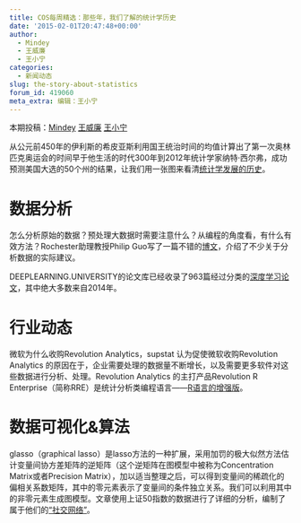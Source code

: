 ```yaml
---
title: COS每周精选：那些年，我们了解的统计学历史
date: '2015-02-01T20:47:48+00:00'
author:
  - Mindey
  - 王威廉
  - 王小宁
categories:
  - 新闻动态
slug: the-story-about-statistics
forum_id: 419060
meta_extra: 编辑：王小宁
---
```


本期投稿：[Mindey](http://mindey.com) [王威廉](http://weibo.com/u/1657470871?from=feed&loc=avatar) [王小宁](http://weibo.com/wangxiaoningtongxue/profile?rightmod=1&wvr=6&mod=personinfo)


从公元前450年的伊利斯的希皮亚斯利用国王统治时间的均值计算出了第一次奥林匹克奥运会的时间早于他生活的时代300年到2012年统计学家纳特·西尔弗，成功预测美国大选的50个州的结果，让我们用一张图来看清[统计学发展的历史](http://www.statslife.org.uk/images/pdf/timeline-of-statistics.pdf)。



# 数据分析

怎么分析原始的数据？预处理大数据时需要注意什么？从编程的角度看，有什么有效方法？Rochester助理教授Philip Guo写了一篇不错的[博文](http://pgbovine.net/parsing-raw-data.htm)，介绍了不少关于分析数据的实际建议。

DEEPLEARNING.UNIVERSITY的论文库已经收录了963篇经过分类的[深度学习论文](http://memkite.com/deep-learning-bibliography/)，其中绝大多数来自2014年。

# 行业动态

微软为什么收购Revolution Analytics，supstat 认为促使微软收购Revolution Analytics 的原因在于，企业需要处理的数据量不断增长，以及需要更多软件对这些数据进行分析、处理。Revolution Analytics 的主打产品Revolution R Enterprise（简称RRE）是统计分析类编程语言——[R语言的增强版](http://supstat.com.cn/blog/2015/01/27/integrate-r-into-applications-with-deployr-open/)。

# 数据可视化&算法

glasso（graphical lasso）是lasso方法的一种扩展，采用加罚的极大似然方法估计变量间协方差矩阵的逆矩阵（这个逆矩阵在图模型中被称为Concentration Matrix或者Precision Matrix），加以适当整理之后，可以得到变量间的稀疏化的偏相关系数矩阵，其中的零元素表示了变量间的条件独立关系。我们可以利用其中的非零元素生成图模型。文章使用上证50指数的数据进行了详细的分析，编制了属于他们的[“社交网络”](http://site.douban.com/182577/widget/notes/10568316/note/452257762/)。
